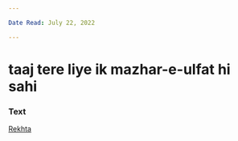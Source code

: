 ```yaml
---

Date Read: July 22, 2022

---
```


# taaj tere liye ik mazhar-e-ulfat hi sahi

### Text
[Rekhta](https://www.rekhta.org/nazms/taaj-mahal-taaj-tere-liye-ik-mazhar-e-ulfat-hii-sahii-sahir-ludhianvi-nazms?lang=ur)

